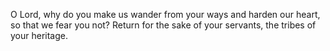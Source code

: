 O Lord, why do you make us wander from your ways and harden our heart, so that we fear you not? Return for the sake of your servants, the tribes of your heritage.
